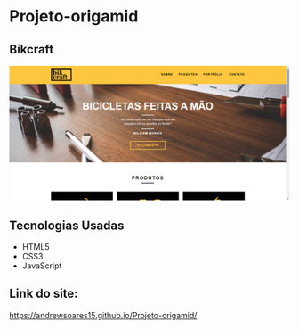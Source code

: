 # Projeto-origamid
 ## Bikcraft
 ![Imagem do Site](https://github.com/Andrewsoares15/Projeto-origamid/blob/main/git2.png)
 
 ## Tecnologias Usadas
 - HTML5
 - CSS3
 - JavaScript
 
 
 
 ## Link do site:
 https://andrewsoares15.github.io/Projeto-origamid/
